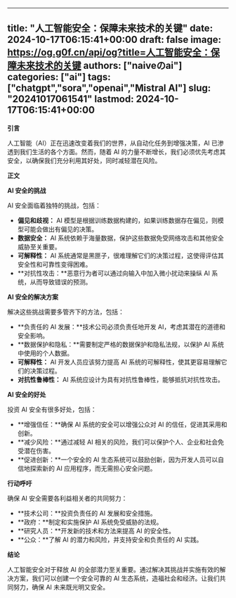 
---
title: "人工智能安全：保障未来技术的关键"
date: 2024-10-17T06:15:41+00:00
draft: false
image: https://og.g0f.cn/api/og?title=人工智能安全：保障未来技术的关键
authors: ["naiveのai"]
categories: ["ai"]
tags: ["chatgpt","sora","openai","Mistral AI"]
slug: "20241017061541"
lastmod: 2024-10-17T06:15:41+00:00
---
**引言**

人工智能（AI）正在迅速改变着我们的世界，从自动化任务到增强决策，AI 已渗透到我们生活的各个方面。然而，随着 AI 的力量不断增长，我们必须优先考虑其安全，以确保我们充分利用其好处，同时减轻潜在风险。

**正文**

**AI 安全的挑战**

AI 安全面临着独特的挑战，包括：

* **偏见和歧视：** AI 模型是根据训练数据构建的，如果训练数据存在偏见，则模型可能会做出有偏见的决策。
* **数据安全：** AI 系统依赖于海量数据，保护这些数据免受网络攻击和其他安全威胁至关重要。
* **可解释性：** AI 系统通常是黑匣子，很难理解它们的决策过程，这使得评估其安全性和可靠性变得困难。
* **对抗性攻击：**恶意行为者可以通过向输入中加入微小扰动来操纵 AI 系统，从而导致错误的预测。

**AI 安全的解决方案**

解决这些挑战需要多管齐下的方法，包括：

* **负责任的 AI 发展：**技术公司必须负责任地开发 AI，考虑其潜在的道德和安全影响。
* **数据保护和隐私：**需要制定严格的数据保护和隐私法规，以保护 AI 系统中使用的个人数据。
* **可解释性：** AI 开发人员应该努力提高 AI 系统的可解释性，使其更容易理解它们的决策过程。
* **对抗性鲁棒性：** AI 系统应设计为具有对抗性鲁棒性，能够抵抗对抗性攻击。

**AI 安全的好处**

投资 AI 安全有很多好处，包括：

* **增强信任：**确保 AI 系统的安全可以增强公众对 AI 的信任，促进其采用和创新。
* **减少风险：**通过减轻 AI 相关的风险，我们可以保护个人、企业和社会免受潜在伤害。
* **促进创新：**一个安全的 AI 生态系统可以鼓励创新，因为开发人员可以自信地探索新的 AI 应用程序，而无需担心安全问题。

**行动呼吁**

确保 AI 安全需要各利益相关者的共同努力：

* **技术公司：**投资负责任的 AI 发展和安全措施。
* **政府：**制定和实施保护 AI 系统免受威胁的法规。
* **研究人员：**开发新的技术和方法来提高 AI 的安全性。
* **公众：**了解 AI 的潜力和风险，并支持安全和负责任的 AI 实践。

**结论**

人工智能安全对于释放 AI 的全部潜力至关重要。通过解决其挑战并实施有效的解决方案，我们可以创建一个安全可靠的 AI 生态系统，造福社会和经济。让我们共同努力，确保 AI 未来既光明又安全。